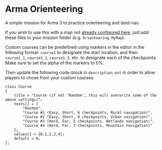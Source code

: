 # Arma Orienteering
 A simple mission for Arma 3 to practice orienteering and land-nav.

 If you wish to use this with a map not [already configured here](https://steamcommunity.com/id/landr1c/myworkshopfiles/?appid=107410 "Landric's Steam Workshop"), just add these files to your mission folder (e.g. `Orienteering.MyMap`).

 Custom courses can be predefined using markers in the editor in the following format: `course1` to designate the start location, and then `course1_1`, `course1_2`, `course1_3`, etc. to designate each of the checkpoints. Make sure to set the alpha of the markers to 0%.

Then update the following code-block in `description.ext` in order to allow players to chose from your custom courses:

    class Course
    {
        title = "Course (if not 'Random', this will overwrite some of the above settings)";
        texts[] = {
            "Random",
            "Course #1 (Easy, Short, 6 checkpoints, Rural navigation)",
            "Course #2 (Easy, Short, 8 checkpoints, Urban navigation)",
            "Course #3 (Hard, Far, 5 checkpoints, Wetlands navigation)",
            "Course #4 (Hard, Far, 7 checkpoints, Mountain navigation)"
        };
        values[] = {0,1,2,3,4};
        default = 0;
    };